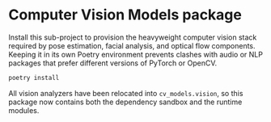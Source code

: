 # Computer Vision Models package

Install this sub-project to provision the heavyweight computer vision stack
required by pose estimation, facial analysis, and optical flow components.
Keeping it in its own Poetry environment prevents clashes with audio or NLP
packages that prefer different versions of PyTorch or OpenCV.

```bash
poetry install
```

All vision analyzers have been relocated into `cv_models.vision`, so this
package now contains both the dependency sandbox and the runtime modules.
